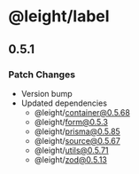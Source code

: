 # @leight/label

## 0.5.1

### Patch Changes

- Version bump
- Updated dependencies
  - @leight/container@0.5.68
  - @leight/form@0.5.3
  - @leight/prisma@0.5.85
  - @leight/source@0.5.67
  - @leight/utils@0.5.71
  - @leight/zod@0.5.13
